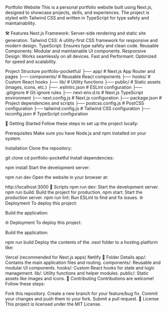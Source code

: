 Portfolio Website
This is a personal portfolio website built using Next.js, designed to showcase projects, skills, and experiences. The project is styled with Tailwind CSS and written in TypeScript for type safety and maintainability.


🛠️ Features
Next.js Framework: Server-side rendering and static site generation.
Tailwind CSS: A utility-first CSS framework for responsive and modern design.
TypeScript: Ensures type safety and clean code.
Reusable Components: Modular and maintainable UI components.
Responsive Design: Works seamlessly on all devices.
Fast and Performant: Optimized for speed and scalability.



Project Structure
portfolio-pocketful/
├── app/                # Next.js App Router and pages
├── components/         # Reusable React components
├── hooks/              # Custom React hooks
├── lib/                # Utility functions
├── public/             # Static assets (images, icons, etc.)
├── .eslintrc.json      # ESLint configuration
├── .gitignore          # Git ignore rules
├── next-env.d.ts       # Next.js TypeScript environment
├── next.config.js      # Next.js configuration
├── package.json        # Project dependencies and scripts
├── postcss.config.js   # PostCSS configuration
├── tailwind.config.js  # Tailwind CSS configuration
├── tsconfig.json       # TypeScript configuration



🚀 Getting Started
Follow these steps to set up the project locally:

Prerequisites
Make sure you have Node.js and npm installed on your system.

Installation
Clone the repository:


git clone <repository-url>
cd portfolio-pocketful
Install dependencies:


npm install
Start the development server:


npm run dev
Open the website in your browser at:


http://localhost:3000
📜 Scripts
npm run dev: Start the development server.
npm run build: Build the project for production.
npm start: Start the production server.
npm run lint: Run ESLint to find and fix issues.
🌐 Deployment
To deploy this project:

Build the application:







🌐 Deployment
To deploy this project:

Build the application:

npm run build
Deploy the contents of the .next folder to a hosting platform like:

Vercel (recommended for Next.js apps)
Netlify
📁 Folder Details
app/: Contains the main application files and routing.
components/: Reusable and modular UI components.
hooks/: Custom React hooks for state and logic management.
lib/: Utility functions and helper modules.
public/: Static assets like images and icons.
🤝 Contributing
Contributions are welcome! Follow these steps:

Fork this repository.
Create a new branch for your feature/bug fix.
Commit your changes and push them to your fork.
Submit a pull request.
📝 License
This project is licensed under the MIT License.

